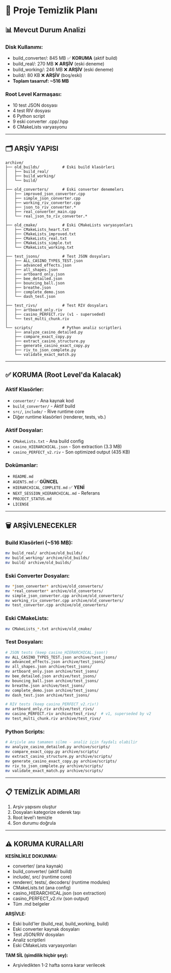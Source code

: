 # 🧹 Proje Temizlik Planı

## 📊 Mevcut Durum Analizi

### Disk Kullanımı:
- build_converter/: 845 MB ✅ **KORUMA** (aktif build)
- build_real/: 270 MB ❌ **ARŞİV** (eski deneme)
- build_working/: 246 MB ❌ **ARŞİV** (eski deneme)
- build/: 80 KB ❌ **ARŞİV** (boş/eski)
- **Toplam tasarruf: ~516 MB**

### Root Level Karmaşası:
- 10 test JSON dosyası
- 4 test RIV dosyası
- 6 Python script
- 9 eski converter .cpp/.hpp
- 6 CMakeLists varyasyonu

---

## 🗂️ ARŞİV YAPISI

```
archive/
├── old_builds/          # Eski build klasörleri
│   ├── build_real/
│   ├── build_working/
│   └── build/
│
├── old_converters/      # Eski converter denemelerı
│   ├── improved_json_converter.cpp
│   ├── simple_json_converter.cpp
│   ├── working_riv_converter.cpp
│   ├── json_to_riv_converter.*
│   ├── real_converter_main.cpp
│   └── real_json_to_riv_converter.*
│
├── old_cmake/           # Eski CMakeLists varyasyonları
│   ├── CMakeLists_heart.txt
│   ├── CMakeLists_improved.txt
│   ├── CMakeLists_real.txt
│   ├── CMakeLists_simple.txt
│   └── CMakeLists_working.txt
│
├── test_jsons/          # Test JSON dosyaları
│   ├── ALL_CASINO_TYPES_TEST.json
│   ├── advanced_effects.json
│   ├── all_shapes.json
│   ├── artboard_only.json
│   ├── bee_detailed.json
│   ├── bouncing_ball.json
│   ├── breathe.json
│   ├── complete_demo.json
│   └── dash_test.json
│
├── test_rivs/           # Test RIV dosyaları
│   ├── artboard_only.riv
│   ├── casino_PERFECT.riv (v1 - superseded)
│   └── test_multi_chunk.riv
│
└── scripts/             # Python analiz scriptleri
    ├── analyze_casino_detailed.py
    ├── compare_exact_copy.py
    ├── extract_casino_structure.py
    ├── generate_casino_exact_copy.py
    ├── riv_to_json_complete.py
    └── validate_exact_match.py
```

---

## ✅ KORUMA (Root Level'da Kalacak)

### Aktif Klasörler:
- `converter/` - Ana kaynak kod
- `build_converter/` - Aktif build
- `src/`, `include/` - Rive runtime core
- Diğer runtime klasörleri (renderer, tests, vb.)

### Aktif Dosyalar:
- `CMakeLists.txt` - Ana build config
- `casino_HIERARCHICAL.json` - Son extraction (3.3 MB)
- `casino_PERFECT_v2.riv` - Son optimized output (435 KB)

### Dokümanlar:
- `README.md`
- `AGENTS.md` ✅ **GÜNCEL**
- `HIERARCHICAL_COMPLETE.md` ✅ **YENİ**
- `NEXT_SESSION_HIERARCHICAL.md` - Referans
- `PROJECT_STATUS.md`
- `LICENSE`

---

## 🗑️ ARŞİVLENECEKLER

### Build Klasörleri (~516 MB):
```bash
mv build_real/ archive/old_builds/
mv build_working/ archive/old_builds/
mv build/ archive/old_builds/
```

### Eski Converter Dosyaları:
```bash
mv *json_converter* archive/old_converters/
mv *real_converter* archive/old_converters/
mv simple_json_converter.cpp archive/old_converters/
mv working_riv_converter.cpp archive/old_converters/
mv test_converter.cpp archive/old_converters/
```

### Eski CMakeLists:
```bash
mv CMakeLists_*.txt archive/old_cmake/
```

### Test Dosyaları:
```bash
# JSON tests (keep casino_HIERARCHICAL.json!)
mv ALL_CASINO_TYPES_TEST.json archive/test_jsons/
mv advanced_effects.json archive/test_jsons/
mv all_shapes.json archive/test_jsons/
mv artboard_only.json archive/test_jsons/
mv bee_detailed.json archive/test_jsons/
mv bouncing_ball.json archive/test_jsons/
mv breathe.json archive/test_jsons/
mv complete_demo.json archive/test_jsons/
mv dash_test.json archive/test_jsons/

# RIV tests (keep casino_PERFECT_v2.riv!)
mv artboard_only.riv archive/test_rivs/
mv casino_PERFECT.riv archive/test_rivs/  # v1, superseded by v2
mv test_multi_chunk.riv archive/test_rivs/
```

### Python Scripts:
```bash
# Arşivle ama tamamen silme - analiz için faydalı olabilir
mv analyze_casino_detailed.py archive/scripts/
mv compare_exact_copy.py archive/scripts/
mv extract_casino_structure.py archive/scripts/
mv generate_casino_exact_copy.py archive/scripts/
mv riv_to_json_complete.py archive/scripts/
mv validate_exact_match.py archive/scripts/
```

---

## 📋 TEMİZLİK ADIMLARI

1. Arşiv yapısını oluştur
2. Dosyaları kategorize ederek taşı
3. Root level'ı temizle
4. Son durumu doğrula

---

## ⚠️ KORUMA KURALLARI

**KESİNLİKLE DOKUNMA:**
- converter/ (ana kaynak)
- build_converter/ (aktif build)
- include/, src/ (runtime core)
- renderer/, tests/, decoders/ (runtime modules)
- CMakeLists.txt (ana config)
- casino_HIERARCHICAL.json (son extraction)
- casino_PERFECT_v2.riv (son output)
- Tüm .md belgeler

**ARŞİVLE:**
- Eski build'ler (build_real, build_working, build)
- Eski converter kaynak dosyaları
- Test JSON/RIV dosyaları
- Analiz scriptleri
- Eski CMakeLists varyasyonları

**TAM SİL (şimdilik hiçbir şey):**
- Arşivledikten 1-2 hafta sonra karar verilecek

